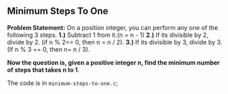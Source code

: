 ## Minimum Steps To One
**Problem Statement:** On a position integer, you can perform any one of the following 3 steps. **1.)** Subtract 1 from it.(n = n - 1) **2.)** If its divisible by 2, divide by 2. (if n % 2== 0, then n = n / 2). **3.)** If its divisible by 3, divide by 3. (If n % 3 == 0, then n= n / 3). 

**Now the question is, given a positive integer n, find the minimum number of steps that takes n to 1**.

The code is in `minimum-steps-to-one.c`;

